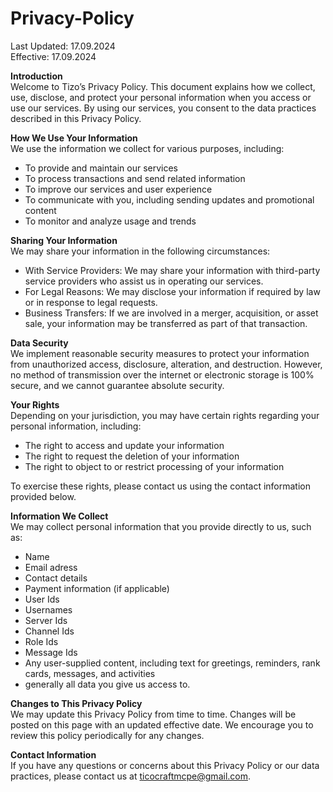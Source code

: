 # Privacy-Policy
Last Updated: 17.09.2024<br>
Effective: 17.09.2024

**Introduction**<br>
Welcome to Tizo’s Privacy Policy. This document explains how we collect, use, disclose, and protect your personal information when you access or use our services. By using our services, you consent to the data practices described in this Privacy Policy.

**How We Use Your Information**<br>
We use the information we collect for various purposes, including:
- To provide and maintain our services
- To process transactions and send related information
- To improve our services and user experience
- To communicate with you, including sending updates and promotional content
- To monitor and analyze usage and trends

**Sharing Your Information**<br>
We may share your information in the following circumstances:
- With Service Providers: We may share your information with third-party service providers who assist us in operating our services.
- For Legal Reasons: We may disclose your information if required by law or in response to legal requests.
- Business Transfers: If we are involved in a merger, acquisition, or asset sale, your information may be transferred as part of that transaction.

**Data Security**<br>
We implement reasonable security measures to protect your information from unauthorized access, disclosure, alteration, and destruction. However, no method of transmission over the internet or electronic storage is 100% secure, and we cannot guarantee absolute security.

**Your Rights**<br>
Depending on your jurisdiction, you may have certain rights regarding your personal information, including:
- The right to access and update your information
- The right to request the deletion of your information
- The right to object to or restrict processing of your information

To exercise these rights, please contact us using the contact information provided below.

**Information We Collect**<br>
We may collect personal information that you provide directly to us, such as:
- Name
- Email adress
- Contact details
- Payment information (if applicable)
- User Ids
- Usernames
- Server Ids
- Channel Ids
- Role Ids
- Message Ids
- Any user-supplied content, including text for greetings, reminders, rank cards, messages, and activities
- generally all data you give us access to.

**Changes to This Privacy Policy**<br>
We may update this Privacy Policy from time to time. Changes will be posted on this page with an updated effective date. We encourage you to review this policy periodically for any changes.

**Contact Information**<br>
If you have any questions or concerns about this Privacy Policy or our data practices, please contact us at ticocraftmcpe@gmail.com.

